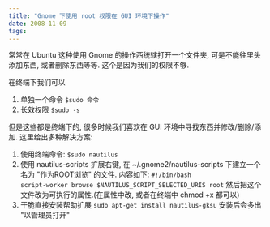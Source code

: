 ```yaml
---
title: "Gnome 下使用 root 权限在 GUI 环境下操作"
date: 2008-11-09
tags:
---
```


常常在 Ubuntu 这种使用 Gnome 的操作西统辖打开一个文件夹, 可是不能往里头添加东西, 或者删除东西等等. 这个是因为我们的权限不够.

在终端下我们可以
1. 单独一个命令
<code>$sudo 命令</code>
2. 长效权限
<code>$sudo -s</code>

但是这些都是终端下的, 很多时候我们喜欢在 GUI 环境中寻找东西并修改/删除/添加. 这里给出多种解决方案:
1. 使用终端命令:
<code>$sudo nautilus</code>
2. 使用 nautilus-scripts 扩展右键, 在 ~/.gnome2/nautilus-scripts 下建立一个名为 "作为ROOT浏览" 的文件. 内容如下:
<code>#!/bin/bash
script-worker browse $NAUTILUS_SCRIPT_SELECTED_URIS root</code>
然后把这个文件改为可执行的属性.(在属性中改, 或者在终端中 chmod +x 都可以)
3. 干脆直接安装帮助扩展
<code>sudo apt-get install nautilus-gksu</code>
安装后会多出 "以管理员打开"
